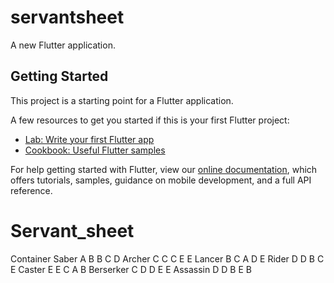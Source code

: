 # servantsheet

A new Flutter application.

## Getting Started

This project is a starting point for a Flutter application.

A few resources to get you started if this is your first Flutter project:

- [Lab: Write your first Flutter app](https://flutter.dev/docs/get-started/codelab)
- [Cookbook: Useful Flutter samples](https://flutter.dev/docs/cookbook)

For help getting started with Flutter, view our
[online documentation](https://flutter.dev/docs), which offers tutorials,
samples, guidance on mobile development, and a full API reference.
# Servant_sheet
Container
Saber	A	B	B	C	D
Archer	C	C	C	E	E
Lancer	B	C	A	D	E
Rider	D	D	B	C	E
Caster	E	E	C	A	B
Berserker	C	D	D	E	E
Assassin	D	D	B	E	B
